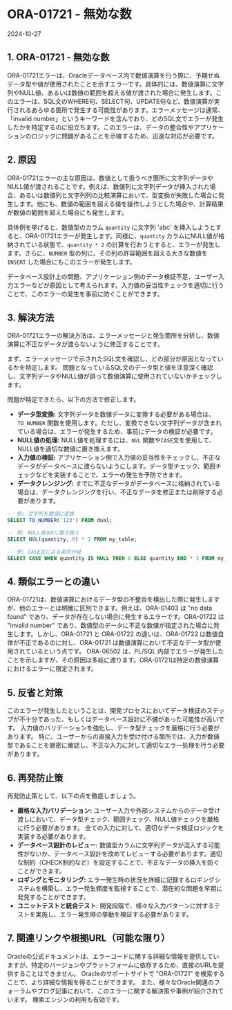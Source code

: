 # ORA-01721 - 無効な数

2024-10-27

## 1. ORA-01721 - 無効な数

ORA-01721エラーは、Oracleデータベース内で数値演算を行う際に、予期せぬデータ型や値が使用されたことを示すエラーです。具体的には、数値演算に文字列やNULL値、あるいは数値の範囲を超える値が渡された場合に発生します。このエラーは、SQL文のWHERE句、SELECT句、UPDATE句など、数値演算が実行されるあらゆる箇所で発生する可能性があります。エラーメッセージは通常、「invalid number」というキーワードを含んでおり、どのSQL文でエラーが発生したかを特定するのに役立ちます。このエラーは、データの整合性やアプリケーションのロジックに問題があることを示唆するため、迅速な対応が必要です。


## 2. 原因

ORA-01721エラーの主な原因は、数値として扱うべき箇所に文字列データやNULL値が渡されることです。例えば、数値列に文字列データが挿入された場合、あるいは数値列と文字列列の比較演算において、型変換が失敗した場合に発生します。他にも、数値の範囲を超える値を操作しようとした場合や、計算結果が数値の範囲を超えた場合にも発生します。

具体例を挙げると、数値型のカラム `quantity` に文字列 'abc' を挿入しようとすると、ORA-01721エラーが発生します。同様に、`quantity` カラムにNULL値が格納されている状態で、`quantity * 2` の計算を行おうとすると、エラーが発生します。さらに、`NUMBER` 型の列に、その列の許容範囲を超える大きな数値を `INSERT` した場合にもこのエラーが発生します。

データベース設計上の問題、アプリケーション側のデータ検証不足、ユーザー入力エラーなどが原因として考えられます。入力値の妥当性チェックを適切に行うことで、このエラーの発生を事前に防ぐことができます。


## 3. 解決方法

ORA-01721エラーの解決方法は、エラーメッセージと発生箇所を分析し、数値演算に不正なデータが渡らないように修正することです。

まず、エラーメッセージで示されたSQL文を確認し、どの部分が原因となっているかを特定します。  問題となっているSQL文のデータ型と値を注意深く確認し、文字列データやNULL値が誤って数値演算に使用されていないかチェックします。

問題が特定できたら、以下の方法で修正します。

* **データ型変換:** 文字列データを数値データに変換する必要がある場合は、`TO_NUMBER` 関数を使用します。ただし、変換できない文字列データが含まれている場合は、エラーが発生するため、事前にデータの検証が必要です。
* **NULL値の処理:** NULL値を処理するには、`NVL` 関数や`CASE`文を使用して、NULL値を適切な数値に置き換えます。
* **入力値の検証:** アプリケーション側で入力値の妥当性をチェックし、不正なデータがデータベースに渡らないようにします。データ型チェック、範囲チェックなどを実装することで、エラーの発生を予防できます。
* **データクレンジング:** すでに不正なデータがデータベースに格納されている場合は、データクレンジングを行い、不正なデータを修正または削除する必要があります。

```sql
-- 例: 文字列を数値に変換
SELECT TO_NUMBER('123') FROM dual;

-- 例: NULL値を0に置き換え
SELECT NVL(quantity, 0) * 2 FROM my_table;

-- 例: CASE文による条件分岐
SELECT CASE WHEN quantity IS NULL THEN 0 ELSE quantity END * 2 FROM my_table;
```


## 4. 類似エラーとの違い

ORA-01721は、数値演算におけるデータ型の不整合を検出した際に発生しますが、他のエラーとは明確に区別できます。例えば、ORA-01403 は "no data found" であり、データが存在しない場合に発生するエラーです。ORA-01722 は "invalid number" であり、数値型のデータに不正な数値が指定された場合に発生します。しかし、ORA-01721 と ORA-01722 の違いは、ORA-01722 は数値自体が不正であるのに対し、ORA-01721 は数値演算において不正なデータ型が使用されているという点です。  ORA-06502 は、PL/SQL 内部でエラーが発生したことを示しますが、その原因は多岐に渡ります。ORA-01721は特定の数値演算におけるエラーに限定されます。


## 5. 反省と対策

このエラーが発生したということは、開発プロセスにおいてデータ検証のステップが不十分であった、もしくはデータベース設計に不備があった可能性が高いです。  入力値のバリデーションを強化し、データ型チェックを厳格に行う必要があります。  特に、ユーザーからの直接入力を受け付ける箇所では、入力が数値型であることを厳密に確認し、不正な入力に対して適切なエラー処理を行う必要があります。


## 6. 再発防止策

再発防止策として、以下の点を徹底しましょう。

* **厳格な入力バリデーション:** ユーザー入力や外部システムからのデータ受け渡しにおいて、データ型チェック、範囲チェック、NULL値チェックを厳格に行う必要があります。  全ての入力に対して、適切なデータ検証ロジックを実装する必要があります。
* **データベース設計のレビュー:** 数値型カラムに文字列データが混入する可能性がないか、データベース設計を改めてレビューする必要があります。適切な制約（CHECK制約など）を設定することで、不正なデータの挿入を防ぐことができます。
* **ロギングとモニタリング:** エラー発生時の状況を詳細に記録するロギングシステムを構築し、エラー発生頻度を監視することで、潜在的な問題を早期に発見することができます。
* **ユニットテストと統合テスト:** 開発段階で、様々な入力パターンに対するテストを実施し、エラー発生時の挙動を検証する必要があります。


## 7. 関連リンクや根拠URL（可能な限り）

Oracleの公式ドキュメントは、エラーコードに関する詳細な情報を提供していますが、特定のバージョンやプラットフォームに依存するため、直接のURLを提供することはできません。  Oracleのサポートサイトで "ORA-01721" を検索することで、より詳細な情報を得ることができます。  また、様々なOracle関連のフォーラムやブログ記事において、このエラーに関する解決策や事例が紹介されています。  検索エンジンの利用も有効です。